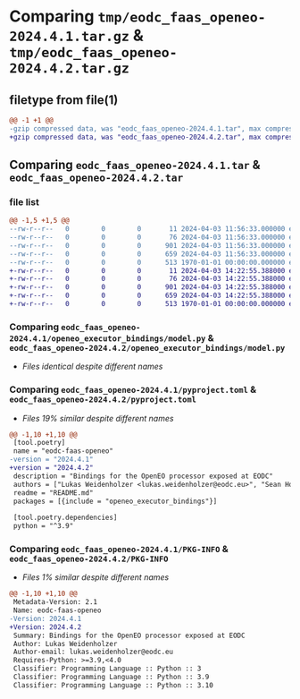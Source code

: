 # Comparing `tmp/eodc_faas_openeo-2024.4.1.tar.gz` & `tmp/eodc_faas_openeo-2024.4.2.tar.gz`

## filetype from file(1)

```diff
@@ -1 +1 @@
-gzip compressed data, was "eodc_faas_openeo-2024.4.1.tar", max compression
+gzip compressed data, was "eodc_faas_openeo-2024.4.2.tar", max compression
```

## Comparing `eodc_faas_openeo-2024.4.1.tar` & `eodc_faas_openeo-2024.4.2.tar`

### file list

```diff
@@ -1,5 +1,5 @@
--rw-r--r--   0        0        0       11 2024-04-03 11:56:33.000000 eodc_faas_openeo-2024.4.1/README.md
--rw-r--r--   0        0        0       76 2024-04-03 11:56:33.000000 eodc_faas_openeo-2024.4.1/openeo_executor_bindings/__init__.py
--rw-r--r--   0        0        0      901 2024-04-03 11:56:33.000000 eodc_faas_openeo-2024.4.1/openeo_executor_bindings/model.py
--rw-r--r--   0        0        0      659 2024-04-03 11:56:33.000000 eodc_faas_openeo-2024.4.1/pyproject.toml
--rw-r--r--   0        0        0      513 1970-01-01 00:00:00.000000 eodc_faas_openeo-2024.4.1/PKG-INFO
+-rw-r--r--   0        0        0       11 2024-04-03 14:22:55.388000 eodc_faas_openeo-2024.4.2/README.md
+-rw-r--r--   0        0        0       76 2024-04-03 14:22:55.388000 eodc_faas_openeo-2024.4.2/openeo_executor_bindings/__init__.py
+-rw-r--r--   0        0        0      901 2024-04-03 14:22:55.388000 eodc_faas_openeo-2024.4.2/openeo_executor_bindings/model.py
+-rw-r--r--   0        0        0      659 2024-04-03 14:22:55.388000 eodc_faas_openeo-2024.4.2/pyproject.toml
+-rw-r--r--   0        0        0      513 1970-01-01 00:00:00.000000 eodc_faas_openeo-2024.4.2/PKG-INFO
```

### Comparing `eodc_faas_openeo-2024.4.1/openeo_executor_bindings/model.py` & `eodc_faas_openeo-2024.4.2/openeo_executor_bindings/model.py`

 * *Files identical despite different names*

### Comparing `eodc_faas_openeo-2024.4.1/pyproject.toml` & `eodc_faas_openeo-2024.4.2/pyproject.toml`

 * *Files 19% similar despite different names*

```diff
@@ -1,10 +1,10 @@
 [tool.poetry]
 name = "eodc-faas-openeo"
-version = "2024.4.1"
+version = "2024.4.2"
 description = "Bindings for the OpenEO processor exposed at EODC"
 authors = ["Lukas Weidenholzer <lukas.weidenholzer@eodc.eu>", "Sean Hoyal <sean.hoyal@eodc.eu>", "Valentina Hutter <valentina.hutter@eodc.eu>", "Gerald Irsiegler <gerald.irsiegler@eodc.eu>"]
 readme = "README.md"
 packages = [{include = "openeo_executor_bindings"}]
 
 [tool.poetry.dependencies]
 python = "^3.9"
```

### Comparing `eodc_faas_openeo-2024.4.1/PKG-INFO` & `eodc_faas_openeo-2024.4.2/PKG-INFO`

 * *Files 1% similar despite different names*

```diff
@@ -1,10 +1,10 @@
 Metadata-Version: 2.1
 Name: eodc-faas-openeo
-Version: 2024.4.1
+Version: 2024.4.2
 Summary: Bindings for the OpenEO processor exposed at EODC
 Author: Lukas Weidenholzer
 Author-email: lukas.weidenholzer@eodc.eu
 Requires-Python: >=3.9,<4.0
 Classifier: Programming Language :: Python :: 3
 Classifier: Programming Language :: Python :: 3.9
 Classifier: Programming Language :: Python :: 3.10
```

